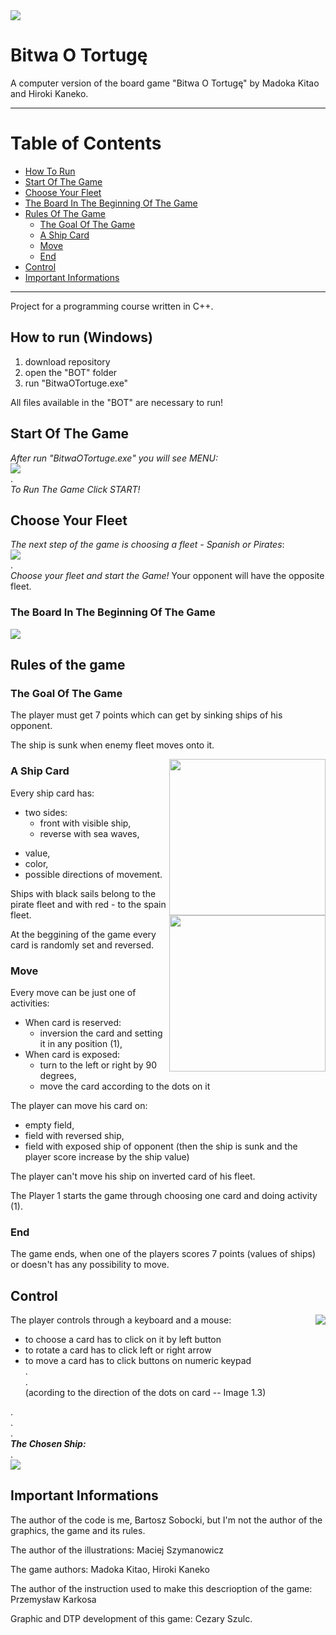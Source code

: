 
<img src="https://github.com/bsobocki/BitwaOTortuge/blob/master/images/title.jpg" />

# Bitwa O Tortugę  
A computer version of the board game "Bitwa O Tortugę" by Madoka Kitao and Hiroki Kaneko.  

---  
# Table of Contents
  - [How To Run](#how-to-run)
  - [Start Of The Game](#start-of-the-game)
  - [Choose Your Fleet](#choose-your-fleet)  
  - [The Board In The Beginning Of The Game](#the-board-in-the-beginning-of-the-game)  
  - [Rules Of The Game](#rules-of-the-game)  
    - [The Goal Of The Game](#the-goal-of-the-game)
    - [A Ship Card](#a-ship-card)
    - [Move](#move)
    - [End](#end)
  - [Control](#control)
  - [Important Informations](#important-informations)
---  
Project for a programming course written in C++.
## How to run (Windows)
1) download repository
2) open the "BOT" folder
3) run "BitwaOTortuge.exe"

All files available in the "BOT" are necessary to run!

## Start Of The Game
_After run "BitwaOTortuge.exe" you will see MENU:_  
![](https://github.com/bsobocki/BitwaOTortuge/blob/master/images/screenshot_MENU.png)  
.  
_To Run The Game Click START!_

## Choose Your Fleet
_The next step of the game is choosing a fleet - Spanish or Pirates_:  
![](https://github.com/bsobocki/BitwaOTortuge/blob/master/images/screenshot_CHOOSE_FLEET.png)  
.  
_Choose your fleet and start the Game!_
Your opponent will have the opposite fleet.  


### The Board In The Beginning Of The Game  
  
![](https://github.com/bsobocki/BitwaOTortuge/blob/master/images/screeshot_GAME.png)    


## Rules of the game

### The Goal Of The Game

The player must get 7 points which can get by sinking ships of his opponent.

The ship is sunk when enemy fleet moves onto it.

<img src="https://github.com/bsobocki/BitwaOTortuge/blob/master/images/pirate.jpg" align="right" width="250"/>

### A Ship Card
  
Every ship card has:
  - two sides: 
    * front with visible ship,
    * reverse with sea waves,
<img src="https://github.com/bsobocki/BitwaOTortuge/blob/master/images/spanish.jpg" align="right" width="250"/> 

  - value, 
  - color,
  - possible directions of movement.
  
Ships with black sails belong to the pirate fleet and with red - to the spain fleet.

At the beggining of the game every card is randomly set and reversed.

### Move

Every move can be just one of activities:
  - When card is reserved:
    * inversion the card and setting it in any position (1),
  - When card is exposed:
    * turn to the left or right by 90 degrees,
    * move the card according to the dots on it
    
 The player can move his card on:
  - empty field,
  - field with reversed ship,
  - field with exposed ship of opponent (then the ship is sunk and the player score increase by the ship value)
    
 The player can't move his ship on inverted card of his fleet.
 
 The Player 1 starts the game through choosing one card and doing activity (1).
 
### End
 
 The game ends, when one of the players scores 7 points (values of ships) or doesn't has any possibility to move.  

## Control
<img src="https://github.com/bsobocki/BitwaOTortuge/blob/master/images/directions.jpg" align="right" />

The player controls through a keyboard and a mouse:
  - to choose a card has to click on it by left button
  - to rotate a card has to click left or right arrow
  - to move a card has to click buttons on numeric keypad  
  .  
  .  
  (acording to the direction of the dots on card -- Image 1.3)
  
  .  
  .  
  .  
  **_The Chosen Ship:_**  
  .  
  ![](https://github.com/bsobocki/BitwaOTortuge/blob/master/images/screenshot_CHOSEN_SHIP.png)
  
## Important Informations
The author of the code is me, Bartosz Sobocki, but I'm not the author of the graphics, the game and its rules.

The author of the illustrations: Maciej Szymanowicz

The game authors: Madoka Kitao, Hiroki Kaneko

The author of the instruction used to make this descrioption of the game: Przemysław Karkosa

Graphic and DTP development of this game: Cezary Szulc.
